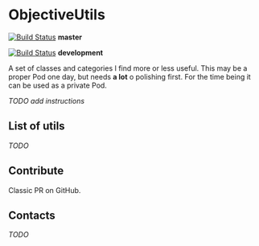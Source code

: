 ObjectiveUtils
==============

[![Build Status](https://travis-ci.org/mokagio/MGObjectiveUtils.png?branch=master)](https://travis-ci.org/mokagio/MGObjectiveUtils.png?branch=master)
**master**

[![Build Status](https://travis-ci.org/mokagio/MGObjectiveUtils.png?branch=development)](https://travis-ci.org/mokagio/MGObjectiveUtils.png?branch=development)
**development**

A set of classes and categories I find more or less useful. This may be a proper Pod one day, but needs **a lot** o polishing first.
For the time being it can be used as a private Pod.

_TODO add instructions_

## List of utils

_TODO_

## Contribute

Classic PR on GitHub.

## Contacts

_TODO_
